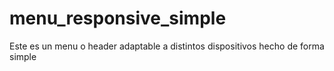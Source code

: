 # menu_responsive_simple
Este es un menu o header adaptable a distintos dispositivos hecho de forma simple
